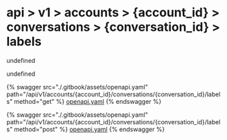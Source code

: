 # api > v1 > accounts > {account_id} > conversations > {conversation_id} > labels

undefined

undefined


{% swagger src="./.gitbook/assets/openapi.yaml" path="/api/v1/accounts/{account_id}/conversations/{conversation_id}/labels" method="get" %}
[openapi.yaml](<./.gitbook/assets/openapi.yaml>)
{% endswagger %}
  


{% swagger src="./.gitbook/assets/openapi.yaml" path="/api/v1/accounts/{account_id}/conversations/{conversation_id}/labels" method="post" %}
[openapi.yaml](<./.gitbook/assets/openapi.yaml>)
{% endswagger %}